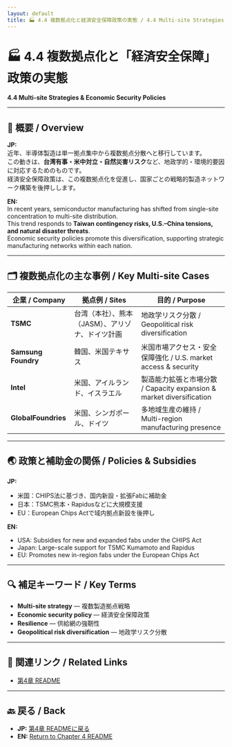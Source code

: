 ```yaml
---
layout: default
title: 🏭 4.4 複数拠点化と経済安全保障政策の実態 / 4.4 Multi-site Strategies & Economic Security Policies
---
```


# 🏭 4.4 複数拠点化と「経済安全保障」政策の実態  
**4.4 Multi-site Strategies & Economic Security Policies**

---

## 📜 概要 / Overview

**JP:**  
近年、半導体製造は単一拠点集中から複数拠点分散へと移行しています。  
この動きは、**台湾有事・米中対立・自然災害リスク**など、地政学的・環境的要因に対応するためのものです。  
経済安全保障政策は、この複数拠点化を促進し、国家ごとの戦略的製造ネットワーク構築を後押しします。

**EN:**  
In recent years, semiconductor manufacturing has shifted from single-site concentration to multi-site distribution.  
This trend responds to **Taiwan contingency risks, U.S.–China tensions, and natural disaster threats**.  
Economic security policies promote this diversification, supporting strategic manufacturing networks within each nation.

---

## 🗂 複数拠点化の主な事例 / Key Multi-site Cases

| 企業 / Company | 拠点例 / Sites | 目的 / Purpose |
|----------------|---------------|----------------|
| **TSMC** | 台湾（本社）、熊本（JASM）、アリゾナ、ドイツ計画 | 地政学リスク分散 / Geopolitical risk diversification |
| **Samsung Foundry** | 韓国、米国テキサス | 米国市場アクセス・安全保障強化 / U.S. market access & security |
| **Intel** | 米国、アイルランド、イスラエル | 製造能力拡張と市場分散 / Capacity expansion & market diversification |
| **GlobalFoundries** | 米国、シンガポール、ドイツ | 多地域生産の維持 / Multi-region manufacturing presence |

---

## 🌏 政策と補助金の関係 / Policies & Subsidies

**JP:**  
- 米国：CHIPS法に基づき、国内新設・拡張Fabに補助金  
- 日本：TSMC熊本・Rapidusなどに大規模支援  
- EU：European Chips Actで域内拠点新設を後押し  

**EN:**  
- USA: Subsidies for new and expanded fabs under the CHIPS Act  
- Japan: Large-scale support for TSMC Kumamoto and Rapidus  
- EU: Promotes new in-region fabs under the European Chips Act  

---

## 🔍 補足キーワード / Key Terms

- **Multi-site strategy** — 複数製造拠点戦略  
- **Economic security policy** — 経済安全保障政策  
- **Resilience** — 供給網の強靭性  
- **Geopolitical risk diversification** — 地政学リスク分散

---

## 🔗 関連リンク / Related Links

- [第4章 README](README.md)

---

## 🔙 戻る / Back
- **JP:** [第4章 READMEに戻る](README.md)  
- **EN:** [Return to Chapter 4 README](README.md)
